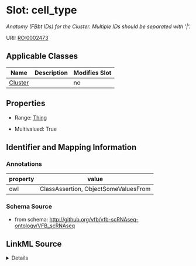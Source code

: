 # Slot: cell_type


_Anatomy (FBbt IDs) for the Cluster. Multiple IDs should be separated with '|'._



URI: [RO:0002473](http://purl.obolibrary.org/obo/RO_0002473)



<!-- no inheritance hierarchy -->




## Applicable Classes

| Name | Description | Modifies Slot |
| --- | --- | --- |
[Cluster](Cluster.md) |  |  no  |







## Properties

* Range: [Thing](Thing.md)

* Multivalued: True





## Identifier and Mapping Information





### Annotations

| property | value |
| --- | --- |
| owl | ClassAssertion, ObjectSomeValuesFrom |



### Schema Source


* from schema: http://github.org/vfb/vfb-scRNAseq-ontology/VFB_scRNAseq




## LinkML Source

<details>
```yaml
name: cell_type
annotations:
  owl:
    tag: owl
    value: ClassAssertion, ObjectSomeValuesFrom
description: Anatomy (FBbt IDs) for the Cluster. Multiple IDs should be separated
  with '|'.
from_schema: http://github.org/vfb/vfb-scRNAseq-ontology/VFB_scRNAseq
rank: 1000
slot_uri: RO:0002473
multivalued: true
alias: cell_type
owner: Cluster
domain_of:
- Cluster
range: Thing

```
</details>
